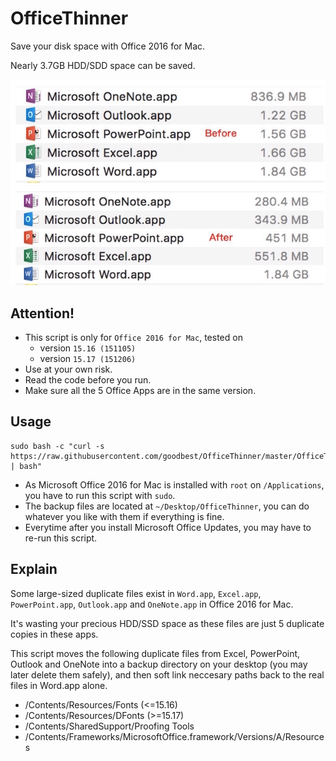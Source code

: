 # OfficeThinner
Save your disk space with Office 2016 for Mac.

Nearly 3.7GB HDD/SDD space can be saved.

![compare](fig_compare.jpg)

## Attention!
- This script is only for `Office 2016 for Mac`, tested on 
  - version `15.16 (151105)`
  - version `15.17 (151206)`
- Use at your own risk.
- Read the code before you run.
- Make sure all the 5 Office Apps are in the same version.

## Usage
```
sudo bash -c "curl -s https://raw.githubusercontent.com/goodbest/OfficeThinner/master/OfficeThinner.sh | bash"
```
- As Microsoft Office 2016 for Mac is installed with `root` on `/Applications`, you have to run this script with `sudo`.
- The backup files are located at `~/Desktop/OfficeThinner`, you can do whatever you like with them if everything is fine.
- Everytime after you install Microsoft Office Updates, you may have to re-run this script. 

## Explain
Some large-sized duplicate files exist in `Word.app`, `Excel.app`, `PowerPoint.app`, `Outlook.app` and `OneNote.app` in Office 2016 for Mac.

It's wasting your precious HDD/SSD space as these files are just 5 duplicate copies in these apps.

This script moves the following duplicate files from Excel, PowerPoint, Outlook and OneNote into a backup directory on your desktop (you may later delete them safely), and then soft link neccesary paths back to the real files in Word.app alone.

- /Contents/Resources/Fonts (<=15.16)
- /Contents/Resources/DFonts (>=15.17)
- /Contents/SharedSupport/Proofing Tools
- /Contents/Frameworks/MicrosoftOffice.framework/Versions/A/Resources


